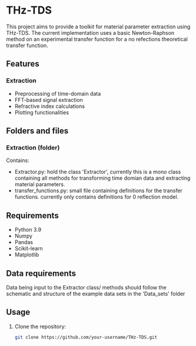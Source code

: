 # THz-TDS

This project aims to provide a toolkit for material parameter extraction using THz-TDS.
The current implementation uses a basic Newton-Raphson method on an experimental transfer function for a no refections theoretical transfer function.

## Features
### Extraction
- Preprocessing of time-domain data
- FFT-based signal extraction
- Refractive index calculations
- Plotting functionalities

## Folders and files
### Extraction (folder)
Contains:
- Extractor.py: hold the class 'Extractor', currently this is a mono class containing all methods for transforming time domian data and extracting material parameters.
- transfer_functions.py: small file containing definitions for the transfer functions. currently only contains definitions for 0 reflection model.


## Requirements
- Python 3.9
- Numpy
- Pandas
- Scikit-learn
- Matplotlib

## Data requirements
Data being input to the Extractor class/ methods should follow the schematic and structure of the example data sets in the 'Data_sets' folder


## Usage
1. Clone the repository:
   ```bash
   git clone https://github.com/your-username/THz-TDS.git